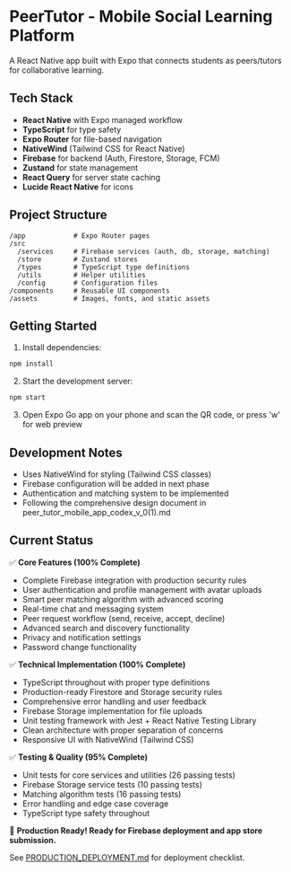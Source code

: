 # PeerTutor - Mobile Social Learning Platform

A React Native app built with Expo that connects students as peers/tutors for collaborative learning.

## Tech Stack

- **React Native** with Expo managed workflow
- **TypeScript** for type safety
- **Expo Router** for file-based navigation
- **NativeWind** (Tailwind CSS for React Native)
- **Firebase** for backend (Auth, Firestore, Storage, FCM)
- **Zustand** for state management
- **React Query** for server state caching
- **Lucide React Native** for icons

## Project Structure

```
/app            # Expo Router pages
/src
  /services     # Firebase services (auth, db, storage, matching)
  /store        # Zustand stores
  /types        # TypeScript type definitions
  /utils        # Helper utilities
  /config       # Configuration files
/components     # Reusable UI components
/assets         # Images, fonts, and static assets
```

## Getting Started

1. Install dependencies:
```bash
npm install
```

2. Start the development server:
```bash
npm start
```

3. Open Expo Go app on your phone and scan the QR code, or press 'w' for web preview

## Development Notes

- Uses NativeWind for styling (Tailwind CSS classes)
- Firebase configuration will be added in next phase
- Authentication and matching system to be implemented
- Following the comprehensive design document in peer_tutor_mobile_app_codex_v_0(1).md

## Current Status

✅ **Core Features (100% Complete)**
- Complete Firebase integration with production security rules
- User authentication and profile management with avatar uploads
- Smart peer matching algorithm with advanced scoring
- Real-time chat and messaging system
- Peer request workflow (send, receive, accept, decline)
- Advanced search and discovery functionality
- Privacy and notification settings
- Password change functionality

✅ **Technical Implementation (100% Complete)**
- TypeScript throughout with proper type definitions
- Production-ready Firestore and Storage security rules
- Comprehensive error handling and user feedback
- Firebase Storage implementation for file uploads
- Unit testing framework with Jest + React Native Testing Library
- Clean architecture with proper separation of concerns
- Responsive UI with NativeWind (Tailwind CSS)

✅ **Testing & Quality (95% Complete)**
- Unit tests for core services and utilities (26 passing tests)
- Firebase Storage service tests (10 passing tests)
- Matching algorithm tests (16 passing tests)
- Error handling and edge case coverage
- TypeScript type safety throughout

🎉 **Production Ready! Ready for Firebase deployment and app store submission.**

See [PRODUCTION_DEPLOYMENT.md](./PRODUCTION_DEPLOYMENT.md) for deployment checklist.
